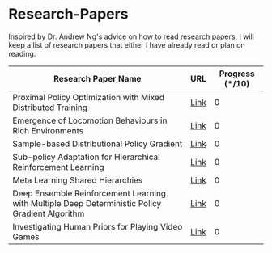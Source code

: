 # Research-Papers

Inspired by Dr. Andrew Ng's advice on [how to read research papers](https://youtu.be/733m6qBH-jI?t=160), I will keep a list of research papers that either I have already read or plan on reading.

| Research Paper Name                                                                  | URL                              | Progress (\*/10) |
|--------------------------------------------------------------------------------------|----------------------------------|------------------|
| Proximal Policy Optimization with Mixed Distributed Training     | [Link](https://arxiv.org/pdf/1907.06479.pdf) |      0|
| Emergence of Locomotion Behaviours in Rich Environments   | [Link](https://arxiv.org/pdf/1707.02286.pdf) |      0|
| Sample-based Distributional Policy Gradient  | [Link](https://arxiv.org/pdf/1707.02286.pdf) |      0|
|Sub-policy Adaptation for Hierarchical Reinforcement Learning |[Link](https://openreview.net/forum?id=ByeWogStDS) |0|
|Meta Learning Shared Hierarchies|[Link](https://arxiv.org/pdf/1710.09767.pdf)|0|
|Deep Ensemble Reinforcement Learning with Multiple Deep Deterministic Policy Gradient Algorithm|[Link](https://www.hindawi.com/journals/mpe/2020/4275623/#abstract) |0|
|Investigating Human Priors for Playing Video Games|[Link](https://arxiv.org/pdf/1802.10217.pdf)|0|

